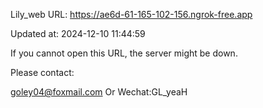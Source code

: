 Lily_web URL: https://ae6d-61-165-102-156.ngrok-free.app

Updated at: 2024-12-10 11:44:59

If you cannot open this URL, the server might be down.

Please contact: 

goley04@foxmail.com Or Wechat:GL_yeaH
